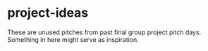 # project-ideas
These are unused pitches from past final group project pitch days. Something in here might serve as inspiration.
